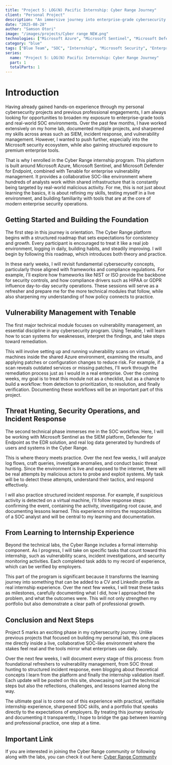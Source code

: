 ```yaml
---
title: "Project 5: LOG(N) Pacific Internship: Cyber Range Journey"
client: "Personal Project"
description: "An immersive journey into enterprise-grade cybersecurity tools through the Cyber Range internship program, focusing on Microsoft Azure, Sentinel, Defender for Endpoint, and Tenable vulnerability management."
date: "2025-08-28"
author: "Samson Otori"
image: "/images/projects/Cyber range NEW.png"
technologies: ["Microsoft Azure", "Microsoft Sentinel", "Microsoft Defender for Endpoint", "Tenable", "SIEM", "EDR", "Vulnerability Management"]
category: "blue"
tags: ["Blue Team", "SOC", "Internship", "Microsoft Security", "Enterprise Tools", "Threat Hunting", "Incident Response"]
series:
  name: "Project 5: LOG(N) Pacific Internship: Cyber Range Journey"
  part: 1
  totalParts: 1
---
```


# Introduction

Having already gained hands-on experience through my personal cybersecurity projects and previous professional engagements, I am always looking for opportunities to broaden my exposure to enterprise-grade tools and real-world SOC environments. Over the past few months, I have worked extensively on my home lab, documented multiple projects, and sharpened my skills across areas such as SIEM, incident response, and vulnerability management. However, I wanted to push further, especially into the Microsoft security ecosystem, while also gaining structured exposure to premium enterprise tools.

That is why I enrolled in the Cyber Range internship program. This platform is built around Microsoft Azure, Microsoft Sentinel, and Microsoft Defender for Endpoint, combined with Tenable for enterprise vulnerability management. It provides a collaborative SOC-like environment where hundreds of analysts work within shared infrastructure that is constantly being targeted by real-world malicious activity. For me, this is not just about learning the basics, it is about refining my skills, testing myself in a live environment, and building familiarity with tools that are at the core of modern enterprise security operations.

## Getting Started and Building the Foundation

The first step in this journey is orientation. The Cyber Range platform begins with a structured roadmap that sets expectations for consistency and growth. Every participant is encouraged to treat it like a real job environment, logging in daily, building habits, and steadily improving. I will begin by following this roadmap, which introduces both theory and practice.

In these early weeks, I will revisit fundamental cybersecurity concepts, particularly those aligned with frameworks and compliance regulations. For example, I'll explore how frameworks like NIST or ISO provide the backbone for security controls, and how compliance drivers such as HIPAA or GDPR influence day-to-day security operations. These sessions will serve as a refresher and prepare me for the more technical modules that follow, while also sharpening my understanding of how policy connects to practice.

## Vulnerability Management with Tenable

The first major technical module focuses on vulnerability management, an essential discipline in any cybersecurity program. Using Tenable, I will learn how to scan systems for weaknesses, interpret the findings, and take steps toward remediation.

This will involve setting up and running vulnerability scans on virtual machines inside the shared Azure environment, examining the results, and applying patches or configuration changes to reduce risk. For example, if a scan reveals outdated services or missing patches, I'll work through the remediation process just as I would in a real enterprise. Over the coming weeks, my goal is to treat this module not as a checklist, but as a chance to build a workflow: from detection to prioritization, to resolution, and finally verification. Documenting these workflows will be an important part of this project.

## Threat Hunting, Security Operations, and Incident Response

The second technical phase immerses me in the SOC workflow. Here, I will be working with Microsoft Sentinel as the SIEM platform, Defender for Endpoint as the EDR solution, and real log data generated by hundreds of users and systems in the Cyber Range.

This is where theory meets practice. Over the next few weeks, I will analyze log flows, craft queries, investigate anomalies, and conduct basic threat hunting. Since the environment is live and exposed to the internet, there will be real attempts by malicious actors to probe and exploit systems. My task will be to detect these attempts, understand their tactics, and respond effectively.

I will also practice structured incident response. For example, if suspicious activity is detected on a virtual machine, I'll follow response steps: confirming the event, containing the activity, investigating root cause, and documenting lessons learned. This experience mirrors the responsibilities of a SOC analyst and will be central to my learning and documentation.

## From Learning to Internship Experience

Beyond the technical labs, the Cyber Range includes a formal internship component. As I progress, I will take on specific tasks that count toward this internship, such as vulnerability scans, incident investigations, and security monitoring activities. Each completed task adds to my record of experience, which can be verified by employers.

This part of the program is significant because it transforms the learning journey into something that can be added to a CV and LinkedIn profile as real internship experience. Over the next few weeks, I will treat these tasks as milestones, carefully documenting what I did, how I approached the problem, and what the outcomes were. This will not only strengthen my portfolio but also demonstrate a clear path of professional growth.

## Conclusion and Next Steps

Project 5 marks an exciting phase in my cybersecurity journey. Unlike previous projects that focused on building my personal lab, this one places me directly inside a live, collaborative SOC-like environment where the stakes feel real and the tools mirror what enterprises use daily.

Over the next few weeks, I will document every stage of this process: from foundational refreshers to vulnerability management, from SOC threat hunting to structured incident response, even blogging about theoretical concepts I learn from the platform and finally the internship validation itself. Each update will be posted on this site, showcasing not just the technical steps but also the reflections, challenges, and lessons learned along the way.

The ultimate goal is to come out of this experience with practical, verifiable internship experience, sharpened SOC skills, and a portfolio that speaks directly to the expectations of employers. By treating this journey seriously and documenting it transparently, I hope to bridge the gap between learning and professional practice, one step at a time.

## Important Link

If you are interested in joining the Cyber Range community or following along with the labs, you can check it out here: [Cyber Range Community](https://skool.com/cyber-range)
